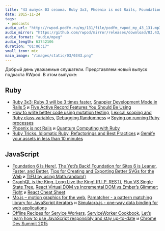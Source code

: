 ```yaml
---
title: "43 выпуск 03 сезона. Ruby 3x3, Phoenix is not Rails, Foundation 6, Mo.js, Pamatcher, ServiceWorker Cookbook и прочее"
date: 2015-11-24
tags:
 - podcasts
audio_url: "http://rwpod.podfm.ru/my/131/file/podfm_rwpod_my_43_131.mp3"
audio_mirror: "https://github.com/rwpod/mirror/releases/download/03.43/0343.mp3"
audio_format: "audio/mpeg"
audio_length: 63742106
duration: "01:06:17"
small_icon: mic
main_image: "/images/static/03/0343.png"
---
```


Добрый день уважаемые слушатели. Представляем новый выпуск подкаста RWpod. В этом выпуске:

## Ruby

 - [Ruby 3x3: Ruby 3 will be 3 times faster](http://engineering.appfolio.com/appfolio-engineering/2015/11/18/ruby-3x3), [Snappier Development Mode in Rails 5](http://weblog.rubyonrails.org/2015/11/11/snappier-development-mode-in-rails-5/) и [Five Active Record Features You Should Be Using](http://jakeyesbeck.com/2015/11/15/five-active-record-features-you-should-be-using/)
 - [How to write better code using mutation testing](https://blog.blockscore.com/how-to-write-better-code-using-mutation-testing/), [Lexical scoping and Ruby class variables](http://blog.honeybadger.io/lexical-scoping-and-ruby-class-variables/), [Debugging Randomness](https://thedarkside.frantzmiccoli.com/tricks/2015/11/11/debugging-randomness.html) и [Spying on running Ruby processes](http://blog.honeybadger.io/spying-on-running-ruby-processes/)
 - [Phoenix is not Rails](https://dockyard.com/blog/2015/11/18/phoenix-is-not-rails) и [Quantum Computing with Ruby](http://meier-online.com/en/2015/11/quantencomputing-ruby/)
 - [Ruby Tricks, Idiomatic Ruby, Refactorings and Best Practices](http://best-ruby.com/) и [Gemify your assets in less than 10 minutes](http://dreamingechoes.github.io/gem/ruby/rails/gemify-your-assets-in-less-than-10-minutes/)

## JavaScript

 - [Foundation 6 Is Here!](http://zurb.com/article/1416/foundation-6-is-here), [The Yeti’s Back! Foundation for Sites 6 is Leaner, Faster, and Better](http://webdesign.tutsplus.com/articles/the-yetis-back-foundation-for-sites-6-is-leaner-faster-and-better--cms-25046), [Tips for Creating and Exporting Better SVGs for the Web](http://sarasoueidan.com/blog/svg-tips-for-designers/) и [TIFU by using Math.random()](https://medium.com/@betable/tifu-by-using-math-random-f1c308c4fd9d#.a5y5syv1h)
 - [GraphQL is the King. Long Live the King! (R.I.P. REST)](https://medium.com/@scbarrus/graphql-is-the-king-long-live-the-king-r-i-p-rest-cf04ce38f6c#.u9v495bd7), [Flux VS Single State Tree](http://www.christianalfoni.com/articles/2015_11_16_Flux-vs-Single-State-Tree), [React Virtual DOM vs Incremental DOM vs Ember’s Glimmer: Fight](https://auth0.com/blog/2015/11/20/face-off-virtual-dom-vs-incremental-dom-vs-glimmer/) и [React Cheat Sheet](http://reactcheatsheet.com/)
 - [Mo.js – motion graphics for the web](http://mojs.io/), [Pamatcher - a pattern matching library for JavaScript iterators](http://pamatcher.js.org/) и [Simulacra.js - one-way data binding for web applications](https://0x8890.github.io/simulacra/)
 - [Offline Recipes for Service Workers](https://hacks.mozilla.org/2015/11/offline-service-workers/), [ServiceWorker Cookbook](https://serviceworke.rs/), [Let’s learn how to use JavaScript responsibly and stay up-to-date](https://www.youtube.com/watch?v=ta2Vwwi8GJY) и [Chrome Dev Summit 2015](https://www.youtube.com/playlist?list=PLNYkxOF6rcICcHeQY02XLvoGL34rZFWZn#chromedevsummit)


<!--more-->

